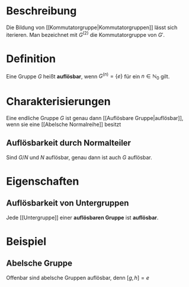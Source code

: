 # Beschreibung
Die Bildung von [[Kommutatorgruppe|Kommutatorgruppen]] lässt sich iterieren. Man bezeichnet mit $G^{(2)}$ die Kommutatorgruppe von $G'$.  

# Definition
Eine Gruppe $G$ heißt **auflösbar**, wenn $G^{(n)} = \{e\}$ für ein $n \in \mathbb{N}_0$ gilt.

# Charakterisierungen
Eine endliche Gruppe $G$ ist genau dann [[Auflösbare Gruppe|auflösbar]], wenn sie eine [[Abelsche Normalreihe]] besitzt

## Auflösbarkeit durch Normalteiler
Sind $G/N$ und $N$ auflösbar, genau dann ist auch $G$ auflösbar.

# Eigenschaften
## Auflösbarkeit von Untergruppen
Jede [[Untergruppe]] einer **auflösbaren Gruppe** ist **auflösbar**.




# Beispiel
## Abelsche Gruppe
Offenbar sind abelsche Gruppen auflösbar, denn $[g, h] = e$
